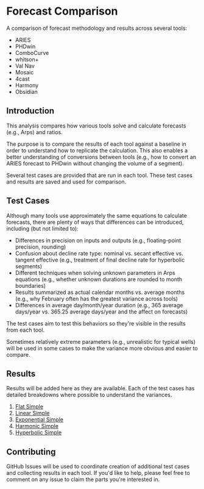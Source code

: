 # Forecast Comparison

A comparison of forecast methodology and results across several tools:

- ARIES
- PHDwin
- ComboCurve
- whitson+
- Val Nav
- Mosaic
- 4cast
- Harmony
- Obsidian

## Introduction

This analysis compares how various tools solve and calculate forecasts (e.g., Arps) and ratios.

The purpose is to compare the results of each tool against a baseline in order to understand how to replicate the calculation. This also enables a better understanding of conversions between tools (e.g., how to convert an ARIES forecast to PHDwin without changing the volume of a segment).

Several test cases are provided that are run in each tool. These test cases and results are saved and used for comparison.

## Test Cases

Although many tools use approximately the same equations to calculate forecasts, there are plenty of ways that differences can be introduced, including (but not limited to):

- Differences in precision on inputs and outputs (e.g., floating-point precision, rounding)
- Confusion about decline rate type: nominal vs. secant effective vs. tangent effective (e.g., treatment of final decline rate for hyperbolic segments)
- Different techniques when solving unknown parameters in Arps equations (e.g., whether unknown durations are rounded to month boundaries)
- Results summarized as actual calendar months vs. average months (e.g., why February often has the greatest variance across tools)
- Differences in average day/month/year duration (e.g., 365 average days/year vs. 365.25 average days/year and the affect on forecasts)

The test cases aim to test this behaviors so they're visible in the results from each tool.

Sometimes relatively extreme parameters (e.g., unrealistic for typical wells) will be used in some cases to make the variance more obvious and easier to compare.

## Results

Results will be added here as they are available. Each of the test cases has detailed breakdowns where possible to understand the variances.

1. [Flat Simple](./test-cases/01-flat-simple/README.md)
2. [Linear Simple](./test-cases/02-linear-simple/README.md)
3. [Exponential Simple](./test-cases/03-exponential-simple/README.md)
4. [Harmonic Simple](./test-cases/04-harmonic-simple/README.md)
5. [Hyperbolic Simple](./test-cases/05-hyperbolic-simple/README.md)

## Contributing

GitHub Issues will be used to coordinate creation of additional test cases and collecting results in each tool. If you'd like to help, please feel free to comment on any issue to claim the parts you're interested in.
